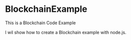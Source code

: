 # BlockchainExample
This is a Blockchain Code Example

I wil show how to create a Blockchain example with node.js.
